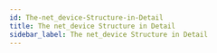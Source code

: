```yaml
---
id: The-net_device-Structure-in-Detail
title: The net_device Structure in Detail
sidebar_label: The net_device Structure in Detail
---
```



#
